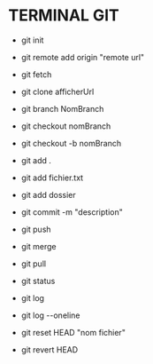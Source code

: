 # TERMINAL GIT

- git init

- git remote add origin "remote url"

- git fetch

- git clone afficherUrl

- git branch NomBranch

- git checkout nomBranch

- git checkout -b nomBranch

- git add .

- git add fichier.txt

- git add dossier

- git commit -m "description"

- git push

- git merge

- git pull

- git status

- git log

- git log --oneline

- git reset HEAD "nom fichier"

- git revert HEAD

